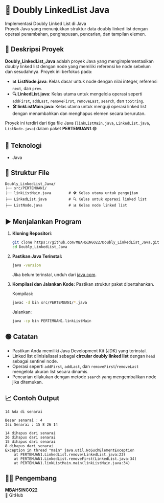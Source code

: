 # 📝 Doubly LinkedList Java

Implementasi Doubly Linked List di Java  
Proyek Java yang menunjukkan struktur data doubly linked list dengan operasi penambahan, penghapusan, pencarian, dan tampilan elemen.

## 📖 Deskripsi Proyek

**Doubly_LinkedList_Java** adalah proyek Java yang mengimplementasikan doubly linked list dengan node yang memiliki referensi ke node sebelum dan sesudahnya. Proyek ini berfokus pada:

- **📊 ListNode.java**: Kelas dasar untuk node dengan nilai integer, referensi `next`, dan `prev`.
- **🔍 LinkedList.java**: Kelas utama untuk mengelola operasi seperti `addFirst`, `addLast`, `removeFirst`, `removeLast`, `search`, dan `toString`.
- **🛠️ linkListMain.java**: Kelas utama untuk menguji operasi linked list dengan menambahkan dan menghapus elemen secara berurutan.

Proyek ini terdiri dari tiga file Java (`linkListMain.java`, `LinkedList.java`, `ListNode.java`) dalam paket **PERTEMUAN1**.🟢

## 🧠 Teknologi
- Java

## 📂 Struktur File
```
Doubly_LinkedList_Java/
├── src/PERTEMUAN1/
├── linkListMain.java        # 🛠️ Kelas utama untuk pengujian
├── LinkedList.java          # 🔍 Kelas untuk operasi linked list
├── ListNode.java            # 📊 Kelas node linked list
```

## ▶️ Menjalankan Program

1. **Kloning Repositori**:
   ```bash
   git clone https://github.com/MBAHSINGO22/Doubly_LinkedList_Java.git
   cd Doubly_LinkedList_Java
   ```

2. **Pastikan Java Terinstal:**
   ```bash
   java -version
   ```
   Jika belum terinstal, unduh dari [java.com](https://www.java.com).

3. **Kompilasi dan Jalankan Kode:**
   Pastikan struktur paket dipertahankan.

   Kompilasi:
   ```bash
   javac -d bin src/PERTEMUAN1/*.java
   ```

   Jalankan:
   ```bash
   java -cp bin PERTEMUAN1.linkListMain
   ```

## 🟢 Catatan
- Pastikan Anda memiliki Java Development Kit (JDK) yang terinstal.
- Linked list diinisialisasi sebagai **circular doubly linked list** dengan `head` sebagai sentinel node.
- Operasi seperti `addFirst`, `addLast`, dan `removeFirst`/`removeLast` mengelola ukuran list secara dinamis.
- Pencarian dilakukan dengan metode `search` yang mengembalikan node jika ditemukan.

## 📈 Contoh Output
```
14 Ada di senarai

Besar senarai : 4
Isi Senarai : 15 8 26 14

14 dihapus dari senarai
26 dihapus dari senarai
15 dihapus dari senarai
8 dihapus dari senarai
Exception in thread "main" java.util.NoSuchElementException
    at PERTEMUAN1.LinkedList.remove(LinkedList.java:23)
    at PERTEMUAN1.LinkedList.removeFirst(LinkedList.java:34)
    at PERTEMUAN1.linkListMain.main(linkListMain.java:34)
```

## 👨‍💻 Pengembang
**MBAHSINGO22**  
🔗 GitHub
